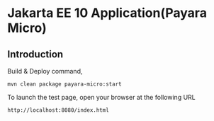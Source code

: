 # Jakarta EE 10 Application(Payara Micro)

## Introduction

Build & Deploy command,

   ``mvn clean package payara-micro:start``


To launch the test page, open your browser at the following URL

    http://localhost:8080/index.html 